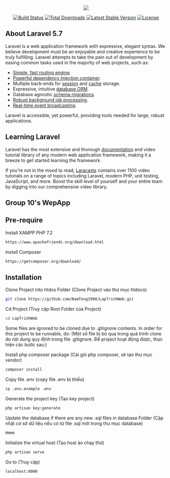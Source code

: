 <p align="center"><img src="https://laravel.com/assets/img/components/logo-laravel.svg"></p>

<p align="center">
<a href="https://travis-ci.org/laravel/framework"><img src="https://travis-ci.org/laravel/framework.svg" alt="Build Status"></a>
<a href="https://packagist.org/packages/laravel/framework"><img src="https://poser.pugx.org/laravel/framework/d/total.svg" alt="Total Downloads"></a>
<a href="https://packagist.org/packages/laravel/framework"><img src="https://poser.pugx.org/laravel/framework/v/stable.svg" alt="Latest Stable Version"></a>
<a href="https://packagist.org/packages/laravel/framework"><img src="https://poser.pugx.org/laravel/framework/license.svg" alt="License"></a>
</p>

## About Laravel 5.7

Laravel is a web application framework with expressive, elegant syntax. We believe development must be an enjoyable and creative experience to be truly fulfilling. Laravel attempts to take the pain out of development by easing common tasks used in the majority of web projects, such as:

- [Simple, fast routing engine](https://laravel.com/docs/routing).
- [Powerful dependency injection container](https://laravel.com/docs/container).
- Multiple back-ends for [session](https://laravel.com/docs/session) and [cache](https://laravel.com/docs/cache) storage.
- Expressive, intuitive [database ORM](https://laravel.com/docs/eloquent).
- Database agnostic [schema migrations](https://laravel.com/docs/migrations).
- [Robust background job processing](https://laravel.com/docs/queues).
- [Real-time event broadcasting](https://laravel.com/docs/broadcasting).

Laravel is accessible, yet powerful, providing tools needed for large, robust applications.

## Learning Laravel

Laravel has the most extensive and thorough [documentation](https://laravel.com/docs) and video tutorial library of any modern web application framework, making it a breeze to get started learning the framework.

If you're not in the mood to read, [Laracasts](https://laracasts.com) contains over 1100 video tutorials on a range of topics including Laravel, modern PHP, unit testing, JavaScript, and more. Boost the skill level of yourself and your entire team by digging into our comprehensive video library.

## Group 10's WepApp
## Pre-require

Install XAMPP PHP 7.2
```bash
https://www.apachefriends.org/download.html
```

Install Composer
```bash
https://getcomposer.org/download/
```

## Installation

Clone Project into htdos Folder (Clone Project vào thư mục htdocs)
```bash
git clone https://github.com/NamTong1998/LapTrinhWeb.git
```

Cd Project (Truy cập Root Folder của Project)
```bash
cd LapTrinhWeb
```
Some files are ignored to be cloned due to .gitignore contents. In order for this project to be runnable, do:
(Một số file bị bỏ qua trong quá trình clone do nội dung quy định trong file .gitignore. Để project hoạt động được, thực hiện các bước sau:)

Install php composer package (Cài gói php composer, sẽ tạo thư mục vendor)
```bash
composer install
```
Copy file .env (copy file .env bị thiếu)
```bash
cp .env.example .env
```
Generate the project key (Tạo key project)
```bash
php artisan key:generate
```
Update the database if there are any new .sql files in database Folder (Cập nhật cơ sở dữ liệu nếu có từ file .sql mới trong thư mục database)
```bash
Hmmm
```
Initialize the virtual host (Tạo host ảo chạy thử)
```bash
php artisan serve
```

Go to (Truy cập)
```bash
localhost:8000
```

